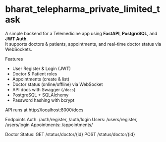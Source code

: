 # bharat_telepharma_private_limited_task

A simple backend for a Telemedicine app using **FastAPI**, **PostgreSQL**, and **JWT Auth**.  
It supports doctors & patients, appointments, and real-time doctor status via WebSockets.  

Features
- User Register & Login (JWT)
- Doctor & Patient roles
- Appointments (create & list)
- Doctor status (online/offline) via WebSocket
- API docs with Swagger (`/docs`)
- PostgreSQL + SQLAlchemy
- Password hashing with bcrypt


API runs at  http://localhost:8000/docs

Endpoints
Auth: /auth/register, /auth/login
Users: /users/register, /users/login
Appointments: /appointments/

Doctor Status:
GET /status/doctor/{id}
POST /status/doctor/{id}
